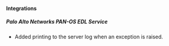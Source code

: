 
#### Integrations
##### Palo Alto Networks PAN-OS EDL Service
- Added printing to the server log when an exception is raised. 
